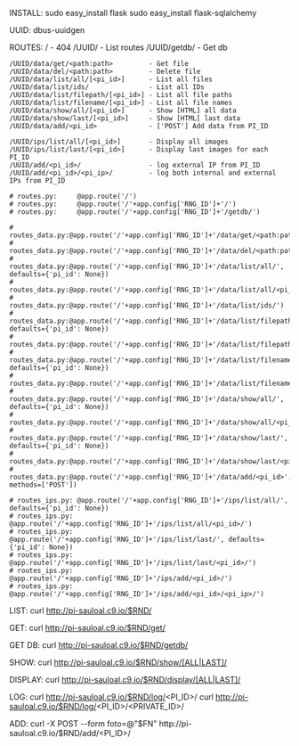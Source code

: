 INSTALL:
    sudo easy_install flask
    sudo easy_install flask-sqlalchemy

UUID:
    dbus-uuidgen

ROUTES:
    /                                  - 404
    /UUID/                             - List routes
    /UUID/getdb/                       - Get db

    /UUID/data/get/<path:path>         - Get file
    /UUID/data/del/<path:path>         - Delete file
    /UUID/data/list/all/[<pi_id>]      - List all files
    /UUID/data/list/ids/               - List all IDs
    /UUID/data/list/filepath/[<pi_id>] - List all file paths
    /UUID/data/list/filename/[<pi_id>] - List all file names
    /UUID/data/show/all/[<pi_id>]      - Show [HTML] all data
    /UUID/data/show/last/[<pi_id>]     - Show [HTML[ last data
    /UUID/data/add/<pi_id>             - ['POST'] Add data from PI_ID

    /UUID/ips/list/all/[<pi_id>]       - Display all images
    /UUID/ips/list/last/[<pi_id>]      - Display last images for each PI_ID
    /UUID/add/<pi_id>/                 - log external IP from PI_ID
    /UUID/add/<pi_id>/<pi_ip>/         - log both internal and external IPs from PI_ID

    # routes.py:     @app.route('/')
    # routes.py:     @app.route('/'+app.config['RNG_ID']+'/')
    # routes.py:     @app.route('/'+app.config['RNG_ID']+'/getdb/')

    # routes_data.py:@app.route('/'+app.config['RNG_ID']+'/data/get/<path:path>')
    # routes_data.py:@app.route('/'+app.config['RNG_ID']+'/data/del/<path:path>')
    # routes_data.py:@app.route('/'+app.config['RNG_ID']+'/data/list/all/', defaults={'pi_id': None})
    # routes_data.py:@app.route('/'+app.config['RNG_ID']+'/data/list/all/<pi_id>/')
    # routes_data.py:@app.route('/'+app.config['RNG_ID']+'/data/list/ids/')
    # routes_data.py:@app.route('/'+app.config['RNG_ID']+'/data/list/filepath/', defaults={'pi_id': None})
    # routes_data.py:@app.route('/'+app.config['RNG_ID']+'/data/list/filepath/<pi_id>/')
    # routes_data.py:@app.route('/'+app.config['RNG_ID']+'/data/list/filename/', defaults={'pi_id': None})
    # routes_data.py:@app.route('/'+app.config['RNG_ID']+'/data/list/filename/<pi_id>/')
    # routes_data.py:@app.route('/'+app.config['RNG_ID']+'/data/show/all/', defaults={'pi_id': None})
    # routes_data.py:@app.route('/'+app.config['RNG_ID']+'/data/show/all/<pi_id>/')
    # routes_data.py:@app.route('/'+app.config['RNG_ID']+'/data/show/last/', defaults={'pi_id': None})
    # routes_data.py:@app.route('/'+app.config['RNG_ID']+'/data/show/last/<pi_id>/')
    # routes_data.py:@app.route('/'+app.config['RNG_ID']+'/data/add/<pi_id>', methods=['POST'])

    # routes_ips.py: @app.route('/'+app.config['RNG_ID']+'/ips/list/all/', defaults={'pi_id': None})
    # routes_ips.py: @app.route('/'+app.config['RNG_ID']+'/ips/list/all/<pi_id>/')
    # routes_ips.py: @app.route('/'+app.config['RNG_ID']+'/ips/list/last/', defaults={'pi_id': None})
    # routes_ips.py: @app.route('/'+app.config['RNG_ID']+'/ips/list/last/<pi_id>/')
    # routes_ips.py: @app.route('/'+app.config['RNG_ID']+'/ips/add/<pi_id>/')
    # routes_ips.py: @app.route('/'+app.config['RNG_ID']+'/ips/add/<pi_id>/<pi_ip>/')


LIST:
    curl http://pi-sauloal.c9.io/$RND/

GET:
    curl http://pi-sauloal.c9.io/$RND/get/<FILE PATH>

GET DB:
    curl http://pi-sauloal.c9.io/$RND/getdb/

SHOW:
    curl http://pi-sauloal.c9.io/$RND/show/[ALL|LAST]/

DISPLAY:
    curl http://pi-sauloal.c9.io/$RND/display/[ALL|LAST]/

LOG:
    curl http://pi-sauloal.c9.io/$RND/log/<PI_ID>/
    curl http://pi-sauloal.c9.io/$RND/log/<PI_ID>/<PRIVATE_ID>/

ADD:
    curl -X POST --form foto=@"$FN" http://pi-sauloal.c9.io/$RND/add/<PI_ID>/
